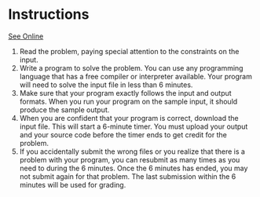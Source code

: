 # Instructions
[See Online](https://www.facebook.com/hackercup/problems.php?round=598486203541358)
 1. Read the problem, paying special attention to the constraints on the input.
 2. Write a program to solve the problem. You can use any programming language that has a free compiler or interpreter available. Your program will need to solve the input file in less than 6 minutes.
 3. Make sure that your program exactly follows the input and output formats. When you run your program on the sample input, it should produce the sample output.
 4. When you are confident that your program is correct, download the input file. This will start a 6-minute timer. You must upload your output and your source code before the timer ends to get credit for the problem.
 5. If you accidentally submit the wrong files or you realize that there is a problem with your program, you can resubmit as many times as you need to during the 6 minutes. Once the 6 minutes has ended, you may not submit again for that problem. The last submission within the 6 minutes will be used for grading.

